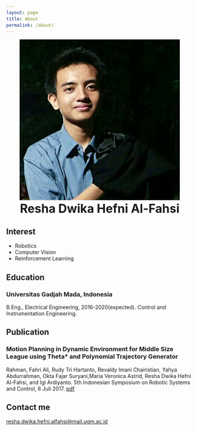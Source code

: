 ```yaml
---
layout: page
title: About
permalink: /about/
---
```



<center><img src="/images/resha.jpg" alt="Profil Picture" width ="432" height="432"></center>
<div style="text-align: center">
  <font size="6rem"><strong>Resha Dwika Hefni Al-Fahsi</strong><br></font>
  <!-- <font size="4.5rem"> -->
    <!-- Teknik Elektro 2016<br> -->
    <!-- Universitas Gadjah Mada<br> -->
  <!-- </font> -->
</div>
<!-- <div style="text-align: left">
<font size="4.5rem"><strong>Interest</strong><br></font>
</div> -->

## Interest
* Robotics
* Computer Vision
* Reinforcement Learning


## Education
### Universitas Gadjah Mada, Indonesia</strong><br>
B.Eng., Electrical Engineering, 2016-2020(expected).
Control and Instrumentation Engineering.

## Publication
### Motion Planning in Dynamic Environment for Middle Size League using Theta* and Polynomial Trajectory Generator</strong><br>
Rahman, Fahri Ali, Rudy Tri Hartanto, Revaldy Imani Chairistian, Yahya Abdurrahman, Okta Fajar Suryani,Maria Veronica Astrid, Resha Dwika Hefni Al-Fahsi, and Igi Ardiyanto.
5th Indonesian Symposium on Robotic Systems and Control, 6 Juli 2017.
[pdf](http://digilib.mercubuana.ac.id/manager/t!@file_artikel_abstrak/Isi_Artikel_877216399578.pdf)

## Contact me
[resha.dwika.hefni.alfahsi@mail.ugm.ac.id](mailto:resha.dwika.hefni.alfahsi@mail.ugm.ac.id)

